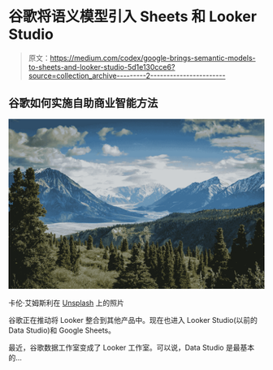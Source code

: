 # 谷歌将语义模型引入 Sheets 和 Looker Studio

> 原文：<https://medium.com/codex/google-brings-semantic-models-to-sheets-and-looker-studio-5d1e130cce6?source=collection_archive---------2----------------------->

## 谷歌如何实施自助商业智能方法

![](img/45cb403fa8de7997f0d87cf47959e013.png)

卡伦·艾姆斯利在 [Unsplash](https://unsplash.com/s/photos/nature?utm_source=unsplash&utm_medium=referral&utm_content=creditCopyText) 上的照片

谷歌正在推动将 Looker 整合到其他产品中。现在也进入 Looker Studio(以前的 Data Studio)和 Google Sheets。

最近，谷歌数据工作室变成了 Looker 工作室。可以说，Data Studio 是最基本的…